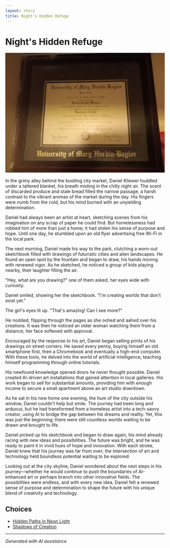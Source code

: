 ```yaml
---
layout: story
title: Night's Hidden Refuge
---
```


# Night's Hidden Refuge

![Night's Hidden Refuge](/input_images/20221010_111253.jpg)

In the grimy alley behind the bustling city market, Daniel Kliewer huddled under a tattered blanket, his breath misting in the chilly night air. The scent of discarded produce and stale bread filled the narrow passage, a harsh contrast to the vibrant aromas of the market during the day. His fingers were numb from the cold, but his mind burned with an unyielding determination.

Daniel had always been an artist at heart, sketching scenes from his imagination on any scrap of paper he could find. But homelessness had robbed him of more than just a home; it had stolen his sense of purpose and hope. Until one day, he stumbled upon an old flyer advertising free Wi-Fi in the local park.

The next morning, Daniel made his way to the park, clutching a worn-out sketchbook filled with drawings of futuristic cities and alien landscapes. He found an open spot by the fountain and began to draw, his hands moving with renewed vigor. As he sketched, he noticed a group of kids playing nearby, their laughter filling the air.

"Hey, what are you drawing?" one of them asked, her eyes wide with curiosity.

Daniel smiled, showing her the sketchbook. "I'm creating worlds that don't exist yet."

The girl's eyes lit up. "That's amazing! Can I see more?"

He nodded, flipping through the pages as she oohed and aahed over his creations. It was then he noticed an older woman watching them from a distance, her face softened with approval.

Encouraged by the response to his art, Daniel began selling prints of his drawings on street corners. He saved every penny, buying himself an old smartphone first, then a Chromebook and eventually a high-end computer. With these tools, he delved into the world of artificial intelligence, teaching himself programming through online tutorials.

His newfound knowledge opened doors he never thought possible. Daniel created AI-driven art installations that gained attention in local galleries. His work began to sell for substantial amounts, providing him with enough income to secure a small apartment above an art studio downtown.

As he sat in his new home one evening, the hum of the city outside his window, Daniel couldn't help but smile. The journey had been long and arduous, but he had transformed from a homeless artist into a tech-savvy creator, using AI to bridge the gap between his dreams and reality. Yet, this was just the beginning; there were still countless worlds waiting to be drawn and brought to life.

Daniel picked up his sketchbook and began to draw again, his mind already racing with new ideas and possibilities. The future was bright, and he was ready to paint it in vivid hues of hope and innovation. With each stroke, Daniel knew that his journey was far from over; the intersection of art and technology held boundless potential waiting to be explored.

Looking out at the city skyline, Daniel wondered about the next steps in his journey—whether he would continue to push the boundaries of AI-enhanced art or perhaps branch into other innovative fields. The possibilities were endless, and with every new idea, Daniel felt a renewed sense of purpose and determination to shape the future with his unique blend of creativity and technology.


## Choices

* [Hidden Paths in Neon Light](/stories/20221014_124553)
* [Shadows of Creation](/stories/477493740_596522203209143_8128024935578485345_n)


---
*Generated with AI assistance*
